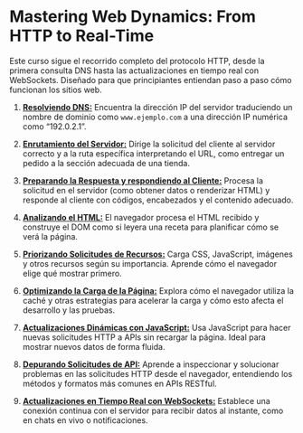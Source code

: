 # Mastering Web Dynamics: From HTTP to Real-Time

Este curso sigue el recorrido completo del protocolo HTTP, desde la primera consulta DNS hasta las actualizaciones en tiempo real con WebSockets. Diseñado para que principiantes entiendan paso a paso cómo funcionan los sitios web.


1. [**Resolviendo DNS:**](lessons/resolving-dns.es.md) Encuentra la dirección IP del servidor traduciendo un nombre de dominio como `www.ejemplo.com` a una dirección IP numérica como “192.0.2.1”.

2. [**Enrutamiento del Servidor:**](lessons/server-routing.es.md) Dirige la solicitud del cliente al servidor correcto y a la ruta específica interpretando el URL, como entregar un pedido a la sección adecuada de una tienda.

3. [**Preparando la Respuesta y respondiendo al Cliente:**](lessons/response-to-the-client.es.md) Procesa la solicitud en el servidor (como obtener datos o renderizar HTML) y responde al cliente con códigos, encabezados y el contenido adecuado.

4. [**Analizando el HTML:**](lessons/parsing-the-html.es.md) El navegador procesa el HTML recibido y construye el DOM como si leyera una receta para planificar cómo se verá la página.

5. [**Priorizando Solicitudes de Recursos:**](lessons/prioritizing-resource-requests.es.md) Carga CSS, JavaScript, imágenes y otros recursos según su importancia. Aprende cómo el navegador elige qué mostrar primero.

6. [**Optimizando la Carga de la Página:**](lessons/optimizing-page-loading.es.md) Explora cómo el navegador utiliza la caché y otras estrategias para acelerar la carga y cómo esto afecta el desarrollo y las pruebas.

7. [**Actualizaciones Dinámicas con JavaScript:**](lessons/dynamic-updates-with-javascript.es.md) Usa JavaScript para hacer nuevas solicitudes HTTP a APIs sin recargar la página. Ideal para mostrar nuevos datos de forma fluida.

8. [**Depurando Solicitudes de API:**](lessons/debugging-api-requests.es.md) Aprende a inspeccionar y solucionar problemas en las solicitudes HTTP desde el navegador, entendiendo los métodos y formatos más comunes en APIs RESTful.

9. [**Actualizaciones en Tiempo Real con WebSockets:**](lessons/real-time-updates-with-websockets.es.md) Establece una conexión continua con el servidor para recibir datos al instante, como en chats en vivo o notificaciones.
